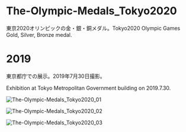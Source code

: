 # The-Olympic-Medals_Tokyo2020
東京2020オリンピックの金・銀・銅メダル。Tokyo2020 Olympic Games Gold, Silver, Bronze medal.

# 2019

東京都庁での展示。2019年7月30日撮影。

Exhibition at Tokyo Metropolitan Government building on 2019.7.30.

![The-Olympic-Medals_Tokyo2020_01](https://user-images.githubusercontent.com/20723919/127309995-7fdca82e-6de6-420d-b246-de710744ad39.jpg)

![The-Olympic-Medals_Tokyo2020_02](https://user-images.githubusercontent.com/20723919/127310106-f8539cd3-58f7-4937-acc6-2fbdd272f5d1.jpg)

![The-Olympic-Medals_Tokyo2020_03](https://user-images.githubusercontent.com/20723919/127310144-93367ff0-d118-4c7d-9139-29ea7daf4044.jpg)
